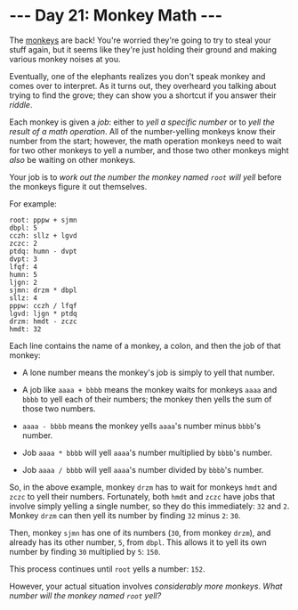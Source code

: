 # --- Day 21: Monkey Math ---

The [monkeys](../day11/README.en.md) are back! You're worried they're going to try to steal your stuff again, but it seems like they're just holding their ground and making various monkey noises at you.

Eventually, one of the elephants realizes you don't speak monkey and comes over to interpret. As it turns out, they overheard you talking about trying to find the grove; they can show you a shortcut if you answer their *riddle*.

Each monkey is given a *job*: either to *yell a specific number* or to *yell the result of a math operation*. All of the number-yelling monkeys know their number from the start; however, the math operation monkeys need to wait for two other monkeys to yell a number, and those two other monkeys might *also* be waiting on other monkeys.

Your job is to *work out the number the monkey named `root` will yell* before the monkeys figure it out themselves.

For example:

```
root: pppw + sjmn
dbpl: 5
cczh: sllz + lgvd
zczc: 2
ptdq: humn - dvpt
dvpt: 3
lfqf: 4
humn: 5
ljgn: 2
sjmn: drzm * dbpl
sllz: 4
pppw: cczh / lfqf
lgvd: ljgn * ptdq
drzm: hmdt - zczc
hmdt: 32

```

Each line contains the name of a monkey, a colon, and then the job of that monkey:


 - A lone number means the monkey's job is simply to yell that number.

 - A job like `aaaa + bbbb` means the monkey waits for monkeys `aaaa` and `bbbb` to yell each of their numbers; the monkey then yells the sum of those two numbers.

 - `aaaa - bbbb` means the monkey yells `aaaa`'s number minus `bbbb`'s number.

 - Job `aaaa * bbbb` will yell `aaaa`'s number multiplied by `bbbb`'s number.

 - Job `aaaa / bbbb` will yell `aaaa`'s number divided by `bbbb`'s number.


So, in the above example, monkey `drzm` has to wait for monkeys `hmdt` and `zczc` to yell their numbers. Fortunately, both `hmdt` and `zczc` have jobs that involve simply yelling a single number, so they do this immediately: `32` and `2`. Monkey `drzm` can then yell its number by finding `32` minus `2`: `30`.

Then, monkey `sjmn` has one of its numbers (`30`, from monkey `drzm`), and already has its other number, `5`, from `dbpl`. This allows it to yell its own number by finding `30` multiplied by `5`: `150`.

This process continues until `root` yells a number: `152`.

However, your actual situation involves *considerably more monkeys*. *What number will the monkey named `root` yell?*

